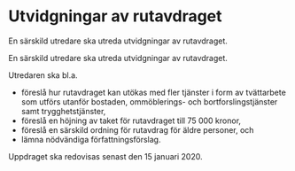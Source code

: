 # Utvidgningar av rutavdraget

En särskild utredare ska utreda utvidgningar av rutavdraget.

En särskild utredare ska utreda utvidgningar av rutavdraget.

Utredaren ska bl.a.

* föreslå hur rutavdraget kan utökas med fler tjänster i form av tvättarbete som utförs utanför bostaden, ommöblerings- och bortforslingstjänster samt trygghetstjänster,
* föreslå en höjning av taket för rutavdraget till 75 000 kronor,
* föreslå en särskild ordning för rutavdrag för äldre personer, och
* lämna nödvändiga författningsförslag.

Uppdraget ska redovisas senast den 15 januari 2020.
